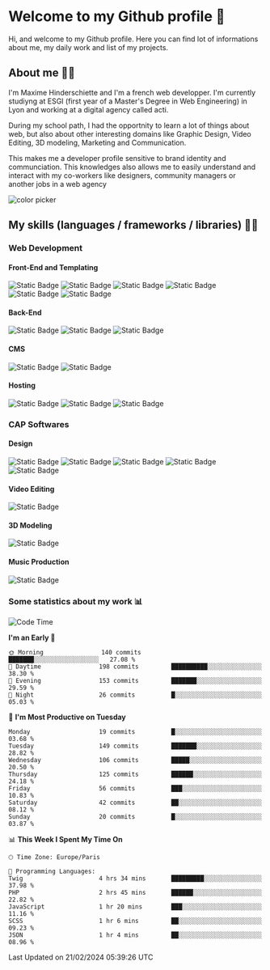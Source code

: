 # Welcome to my Github profile 👋

Hi, and welcome to my Github profile. Here you can find lot of informations about me, my daily work and list of my projects.

## About me 🙋‍♂️

I'm Maxime Hinderschiette and I'm a french web developper. I'm currently studiyng at ESGI (first year of a Master's Degree in Web Engineering) in Lyon and working at a digital agency called acti.

During my school path, I had the opportnity to learn a lot of things about web, but also about other interesting domains like Graphic Design, Video Editing, 3D modeling, Marketing and Communication.

This makes me a developer profile sensitive to brand identity and communciation. This knowledges also allows me to easily understand and interact with my co-workers like designers, community managers or another jobs in a web agency

![color picker](https://media.giphy.com/media/v2A81Lm2MglLa/giphy.gif)

## My skills (languages / frameworks / libraries) 🤹‍♂️

### Web Development

#### Front-End and Templating

![Static Badge](https://img.shields.io/badge/HTML%205-orange?logo=html5&logoColor=white)
![Static Badge](https://img.shields.io/badge/CSS%203-blue?logo=css3&logoColor=white)
![Static Badge](https://img.shields.io/badge/SASS-rebeccapurple?logo=sass&logoColor=white)
![Static Badge](https://img.shields.io/badge/Javascript-yellow?logo=javascript&logoColor=white)
![Static Badge](https://img.shields.io/badge/Twig-green?logo=&logoColor=white)
![Static Badge](https://img.shields.io/badge/gulp-lightyellow?logo=gulp&logoColor=black)


#### Back-End

![Static Badge](https://img.shields.io/badge/PHP-mediumpurple?logo=php&logoColor=white)
![Static Badge](https://img.shields.io/badge/Symfony-palegoldenrod?logo=symfony&logoColor=black)
![Static Badge](https://img.shields.io/badge/SQL-white?logo=mysql&logoColor=black)


#### CMS

![Static Badge](https://img.shields.io/badge/Wordpress-Themes%20and%20plugin-slategrey?logo=wordpress)
![Static Badge](https://img.shields.io/badge/Prestashop-Themes%20and%20plugin-violet?logo=prestashop)

#### Hosting

![Static Badge](https://img.shields.io/badge/Plesk-darkgrey?logo=plesk&logoColor=white)
![Static Badge](https://img.shields.io/badge/Cpanel-orange?logo=cpanel&logoColor=white)
![Static Badge](https://img.shields.io/badge/Docker-steelblue?logo=docker&logoColor=white)


### CAP Softwares 

#### Design

![Static Badge](https://img.shields.io/badge/Photoshop-dodgerblue?logo=adobephotoshop&logoColor=white)
![Static Badge](https://img.shields.io/badge/Illustrator-yellow?logo=adobeillustrator&logoColor=white)
![Static Badge](https://img.shields.io/badge/InDesign-magenta?logo=adobeindesign&logoColor=white)
![Static Badge](https://img.shields.io/badge/Adobe%20XD-pink?logo=adobexd&logoColor=white)
![Static Badge](https://img.shields.io/badge/Figma-purple?logo=figma&logoColor=white)

#### Video Editing

![Static Badge](https://img.shields.io/badge/Premiere%20Pro-purple?logo=adobepremierepro&logoColor=white)

#### 3D Modeling

![Static Badge](https://img.shields.io/badge/Blender-orange?logo=blender&logoColor=white)

#### Music Production

![Static Badge](https://img.shields.io/badge/Logic%20Pro%20X-lightgrey?&logoColor=white)

### Some statistics about my work 📊

<!--START_SECTION:waka-->
![Code Time](http://img.shields.io/badge/Code%20Time-94%20hrs%2026%20mins-blue)

**I'm an Early 🐤** 

```text
🌞 Morning                140 commits         ███████░░░░░░░░░░░░░░░░░░   27.08 % 
🌆 Daytime                198 commits         ██████████░░░░░░░░░░░░░░░   38.30 % 
🌃 Evening                153 commits         ███████░░░░░░░░░░░░░░░░░░   29.59 % 
🌙 Night                  26 commits          █░░░░░░░░░░░░░░░░░░░░░░░░   05.03 % 
```
📅 **I'm Most Productive on Tuesday** 

```text
Monday                   19 commits          █░░░░░░░░░░░░░░░░░░░░░░░░   03.68 % 
Tuesday                  149 commits         ███████░░░░░░░░░░░░░░░░░░   28.82 % 
Wednesday                106 commits         █████░░░░░░░░░░░░░░░░░░░░   20.50 % 
Thursday                 125 commits         ██████░░░░░░░░░░░░░░░░░░░   24.18 % 
Friday                   56 commits          ███░░░░░░░░░░░░░░░░░░░░░░   10.83 % 
Saturday                 42 commits          ██░░░░░░░░░░░░░░░░░░░░░░░   08.12 % 
Sunday                   20 commits          █░░░░░░░░░░░░░░░░░░░░░░░░   03.87 % 
```


📊 **This Week I Spent My Time On** 

```text
🕑︎ Time Zone: Europe/Paris

💬 Programming Languages: 
Twig                     4 hrs 34 mins       █████████░░░░░░░░░░░░░░░░   37.98 % 
PHP                      2 hrs 45 mins       ██████░░░░░░░░░░░░░░░░░░░   22.82 % 
JavaScript               1 hr 20 mins        ███░░░░░░░░░░░░░░░░░░░░░░   11.16 % 
SCSS                     1 hr 6 mins         ██░░░░░░░░░░░░░░░░░░░░░░░   09.23 % 
JSON                     1 hr 4 mins         ██░░░░░░░░░░░░░░░░░░░░░░░   08.96 % 
```


 Last Updated on 21/02/2024 05:39:26 UTC
<!--END_SECTION:waka-->

<!--
**MrMakc/MrMakc** is a ✨ _special_ ✨ repository because its `README.md` (this file) appears on your GitHub profile.

Here are some ideas to get you started:

- 🔭 I’m currently working on ...
- 🌱 I’m currently learning ...
- 👯 I’m looking to collaborate on ...
- 🤔 I’m looking for help with ...
- 💬 Ask me about ...
- 📫 How to reach me: ...
- 😄 Pronouns: ...
- ⚡ Fun fact: ...
-->
